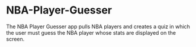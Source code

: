 # NBA-Player-Guesser
The NBA Player Guesser app pulls NBA players and creates a quiz in which the user must guess the NBA player whose stats are displayed on the screen. 
